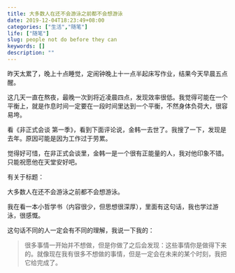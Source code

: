 ```yaml
---
title: 大多数人在还不会游泳之前都不会想游泳
date: 2019-12-04T18:23:49+08:00
categories: ["生活","随笔"]
life: ["随笔"]
slug: people not do before they can
keywords: []
description: ""
---
```


昨天太累了，晚上十点睡觉，定闹钟晚上十一点半起床写作业，结果今天早晨五点醒。

这几天一直在熬夜，最晚一次到将近凌晨四点，发现效率很低。我觉得可能在一个平衡上，就是作息时间一定要在一段时间里达到一个平衡，不然身体负荷大，很容易垮。

看《非正式会谈 第一季》，看到下面评论说，金韩一去世了。我搜了一下，发现是去年。原因可能是因为工作过于劳累。

觉得好可惜，在非正式会谈里，金韩一是一个很有正能量的人，我对他印象不错。只能祝愿他在天堂安好吧。

有关于标题：

大多数人在还不会游泳之前都不会想游泳。

我在看一本小哲学书（内容很少，但思想很深厚），里面有这句话，我也学过游泳，很感慨。

这句话不同的人一定会有不同的理解，我说一下我的：

> 很多事情一开始并不想做，但是你做了之后会发现：这些事情你是做得下来的。就像现在我有很多不想做的事情，但是一定会在未来的某个时刻，我把它给完成了。